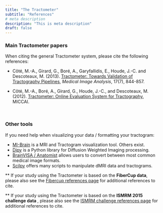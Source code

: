 ```yaml
---
title: "The Tractometer"
subtitle: "References"
# meta description
description: "This is meta description"
draft: false
---
```


### Main Tractometer papers

When citing the general Tractometer system, please cite the following references:

- Côté, M.-A., Girard, G., Boré, A., Garyfallidis, E., Houde, J.-C. and Descoteaux, M. (2013).  <a href="http://www.medicalimageanalysisjournal.com/article/S1361-8415(13)00047-9/abstract" target="_blank"> Tractometer: Towards Validation of Tractography Pipelines</a>, <i>Medical Image Analysis</i>, 17(7), 844-857.

- Côté, M.-A., Boré, A., Girard, G., Houde, J.-C., and Descoteaux, M. (2012). <a href="{% static 'papers/Cote_etal_Tractometer.pdf' %}" target="_blank">Tractometer: Online Evaluation System for Tractography</a>, MICCAI.

<br>

### Other tools

If you need help when visualizing your data / formatting your tractogram:

- <a href="https://github.com/imeka/mi-brain" target="_blank">MI-Brain</a> is a MRI and Tractogram visualization tool. Others exist.
- <a href="https://dipy.org/" target="_blank">Dipy</a> is a Python library for Diffusion Weighted Imaging processing.
- <a href="http://brainvisa.info/index.html" target="_blank">BrainVISA / Anatomist</a> allows users to convert between most common medical image formats.
- <a href="https://scil-documentation.readthedocs.io/en/latest/our_tools/scilpy.html" target="_blank">Scilpy</a> offers many scripts to manipulate dMRI data and tractograms.


** If your study using the Tractometer is based on the <b>FiberCup data</b>, please also see the <a href="/fibercup/references">Fibercup references page</a> for additional references to cite.

** If your study using the Tractometer is based on the <b>ISMRM 2015 challenge data </b>, please also see the <a href="/ismrm2015/references">ISMRM challenge references page</a> for additional references to cite.
